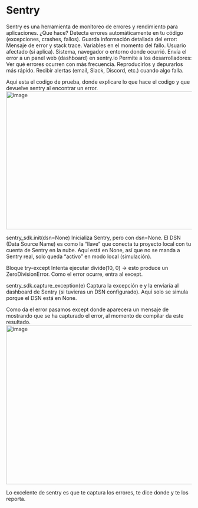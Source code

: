 # Sentry
Sentry es una herramienta de monitoreo de errores y rendimiento para aplicaciones.
¿Que hace?
Detecta errores automáticamente en tu código (excepciones, crashes, fallos).
Guarda información detallada del error:
Mensaje de error y stack trace.
Variables en el momento del fallo.
Usuario afectado (si aplica).
Sistema, navegador o entorno donde ocurrió.
Envía el error a un panel web (dashboard) en sentry.io
Permite a los desarrolladores:
Ver qué errores ocurren con más frecuencia.
Reproducirlos y depurarlos más rápido.
Recibir alertas (email, Slack, Discord, etc.) cuando algo falla.

Aqui esta el codigo de prueba, donde explicare lo que hace el codigo y que devuelve sentry al encontrar un error.
<img width="740" height="375" alt="image" src="https://github.com/user-attachments/assets/ff6cbd55-a753-44bb-82b6-0b31501b28ba" />

sentry_sdk.init(dsn=None)
Inicializa Sentry, pero con dsn=None.
El DSN (Data Source Name) es como la “llave” que conecta tu proyecto local con tu cuenta de Sentry en la nube.
Aquí está en None, así que no se manda a Sentry real, solo queda “activo” en modo local (simulación). 

Bloque try-except
Intenta ejecutar divide(10, 0) → esto produce un ZeroDivisionError.
Como el error ocurre, entra al except.

sentry_sdk.capture_exception(e)
Captura la excepción e y la enviaría al dashboard de Sentry (si tuvieras un DSN configurado).
Aquí solo se simula porque el DSN está en None. 

Como da el error pasamos except donde aparecera un mensaje de mostrando que se ha capturado el error, al momento de compilar da este resultado.
<img width="563" height="432" alt="image" src="https://github.com/user-attachments/assets/b2a15456-7a9f-4aa0-91fd-2bdf81879341" />

Lo excelente de sentry es que te captura los errores, te dice donde y te los reporta.
